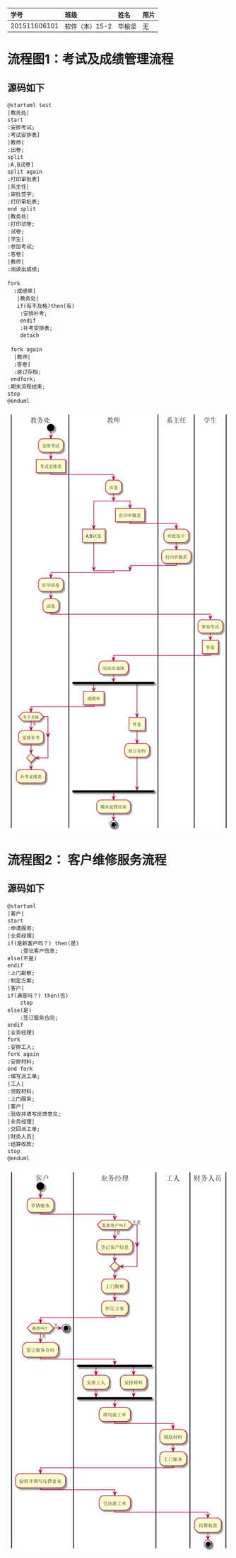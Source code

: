 |  学号  |  班级  |  姓名  |  照片  |
|  :----    |  :----    |  :----   |  :----   |
|  201511606101|软件（本）15-2|毕榆坚|无|
# 流程图1：考试及成绩管理流程
## 源码如下
```
@startuml test
|教务处|
start
:安排考试;
:考试安排表]
|教师|
:出卷;
split
:A,B试卷]
split again
:打印审批表]
|系主任|
:审批签字;
:打印审批表;
end split
|教务处|
:打印试卷;
:试卷;
|学生|
:参加考试;
:答卷]
|教师|
:阅读出成绩;

fork
  :成绩单]
   |教务处|
   if(有不及格)then(有)
    :安排补考;
    endif
    :补考安排表;
    detach
   
 fork again
  |教师|
  :答卷]
  :装订存档;
 endfork;
:期末流程结束;
stop
@enduml

```
![](images/1.png)

# 流程图2： 客户维修服务流程
## 源码如下
```
@startuml
|客户|
start
:申请服务;
|业务经理|
if(是新客户吗？) then(是)
    :登记客户信息;
else(不是)
endif
:上门勘察;
:制定方案;
|客户|
if(满意吗？) then(否)
    stop
else(是)
    :签订服务合同;
endif
|业务经理|
fork
:安排工人;
fork again
:安排材料;
end fork
:填写派工单;
|工人|
:领取材料;
:上门服务;
|客户|
:验收并填写反馈意见;
|业务经理|
:交回派工单;
|财务人员|
:结算收款;
stop
@enduml
```
![](images/2.png)
